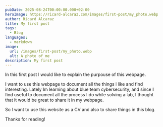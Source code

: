 ```yaml
---
pubDate: 2025-08-24T00:00:00.000+02:00
heroImage: https://ricard-alcaraz.com/images/first-post/my_photo.webp
author: Ricard Alcaraz
title: My first post
tags:
  - Blog
languages:
  - markdown
image:
  url: /images/first-post/my_photo.webp
  alt: A photo of me
description: My first post
---
```


In this first post I would like to explain the purpouse of this webpage.

I want to use this webpage to document all the things I like and find interesting. Lately Im learning about blue team cybersecurity, and since I find useful to document all the process I do while solving a lab, I thought that it would be great to share it in my webpage.

So I want to use this website as a CV and also to share things in this blog.

Thanks for reading!
